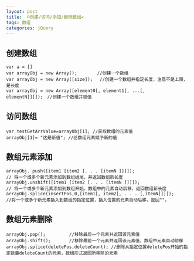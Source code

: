 ```yaml
---
layout: post
title:  ©️创建/访问/添加/删除数组✔︎
tags: 数组
categories: jQuery
---
```



## 创建数组 

	var a = []
	var arrayObj = new Array();　      //创建一个数组
	var arrayObj = new Array([size]);　 //创建一个数组并指定长度，注意不是上限，是长度
	var arrayObj = new Array([element0[, element1[, ...[, elementN]]]]);　//创建一个数组并赋值




## 访问数组

	var testGetArrValue=arrayObj[1]; //获取数组的元素值
	arrayObj[1]= "这是新值"; //给数组元素赋予新的值





## 数组元素添加

	arrayObj. push([item1 [item2 [. . . [itemN ]]]]);
	// 将一个或多个新元素添加到数组结尾，并返回数组新长度
	arrayObj.unshift([item1 [item2 [. . . [itemN ]]]]);
	// 将一个或多个新元素添加到数组开始，数组中的元素自动后移，返回数组新长度
	arrayObj.splice(insertPos,0,[item1[, item2[, . . . [,itemN]]]]);
	//将一个或多个新元素插入到数组的指定位置，插入位置的元素自动后移，返回""。


## 数组元素删除

	arrayObj.pop();         //移除最后一个元素并返回该元素值
	arrayObj.shift();       //移除最前一个元素并返回该元素值，数组中元素自动前移
	arrayObj.splice(deletePos,deleteCount); //删除从指定位置deletePos开始的指定数量deleteCount的元素，数组形式返回所移除的元素
	









